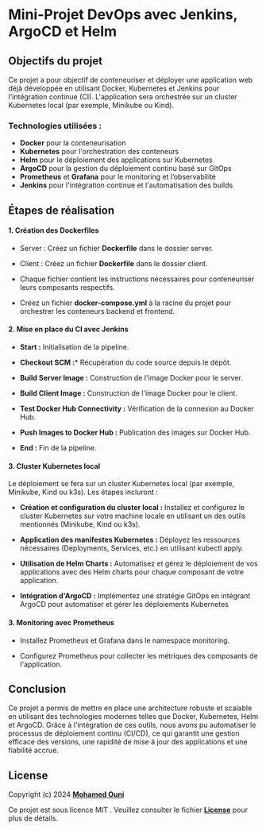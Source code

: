 # Mini-Projet DevOps avec Jenkins, ArgoCD et Helm

## Objectifs du projet
Ce projet a pour objectif de conteneuriser et déployer une application web déjà développée en utilisant Docker, Kubernetes et Jenkins pour l'intégration continue (CI). L'application sera orchestrée sur un cluster Kubernetes local (par exemple, Minikube ou Kind). 

### Technologies utilisées :
- **Docker** pour la conteneurisation
- **Kubernetes** pour l'orchestration des conteneurs
- **Helm** pour le déploiement des applications sur Kubernetes
- **ArgoCD** pour la gestion du déploiement continu basé sur GitOps
- **Prometheus** et **Grafana** pour le monitoring et l’observabilité
- **Jenkins** pour l'intégration continue et l'automatisation des builds

## Étapes de réalisation

#### 1. Création des Dockerfiles

- Server : Créez un fichier **Dockerfile** dans le dossier server.

- Client : Créez un fichier **Dockerfile** dans le dossier client.

- Chaque fichier contient les instructions nécessaires pour conteneuriser leurs composants respectifs.

- Créez un fichier **docker-compose.yml** à la racine du projet pour orchestrer les conteneurs backend et frontend.

#### 2. Mise en place du CI avec Jenkins
- **Start :** Initialisation de la pipeline.

- **Checkout SCM :*** Récupération du code source depuis le dépôt.

- **Build Server Image :** Construction de l'image Docker pour le server.

- **Build Client Image :** Construction de l'image Docker pour le client.

- **Test Docker Hub Connectivity :** Vérification de la connexion au Docker Hub.

- **Push Images to Docker Hub :** Publication des images sur Docker Hub.

- **End :** Fin de la pipeline.


#### 3. Cluster Kubernetes local
Le déploiement se fera sur un cluster Kubernetes local (par exemple, Minikube, Kind ou k3s). 
Les étapes incluront :

- **Création et configuration du cluster local :** Installez et configurez le cluster Kubernetes sur votre machine locale en utilisant un des outils mentionnés (Minikube, Kind ou k3s).

- **Application des manifestes Kubernetes :** Déployez les ressources nécessaires (Deployments, Services,  etc.) en utilisant kubectl apply.

- **Utilisation de Helm Charts :** Automatisez et gérez le déploiement de vos applications avec des Helm charts pour chaque composant de votre application.

- **Intégration d'ArgoCD :** Implémentez une stratégie GitOps en intégrant ArgoCD pour automatiser et gérer les déploiements Kubernetes 

#### 3. Monitoring avec Prometheus
- Installez Prometheus et Grafana dans le namespace monitoring.

- Configurez Prometheus pour collecter les métriques des composants de l'application.
## Conclusion

Ce projet a permis de mettre en place une architecture robuste et scalable en utilisant des technologies modernes telles que Docker, Kubernetes, Helm et ArgoCD. Grâce à l'intégration de ces outils, nous avons pu automatiser le processus de déploiement continu (CI/CD), ce qui garantit une gestion efficace des versions, une rapidité de mise à jour des applications et une fiabilité accrue.



## License
Copyright (c) 2024 **[Mohamed Ouni](https://www.github.com/mohamedouni1)**

Ce projet est sous licence MIT . Veuillez consulter le fichier **[License]([https://github.com/MohamedOuni1/mern-app/blob/main/LICENCE.txt/](https://github.com/MohamedOuni1/mern-app?tab=MIT-1-ov-file))** pour plus de détails.

